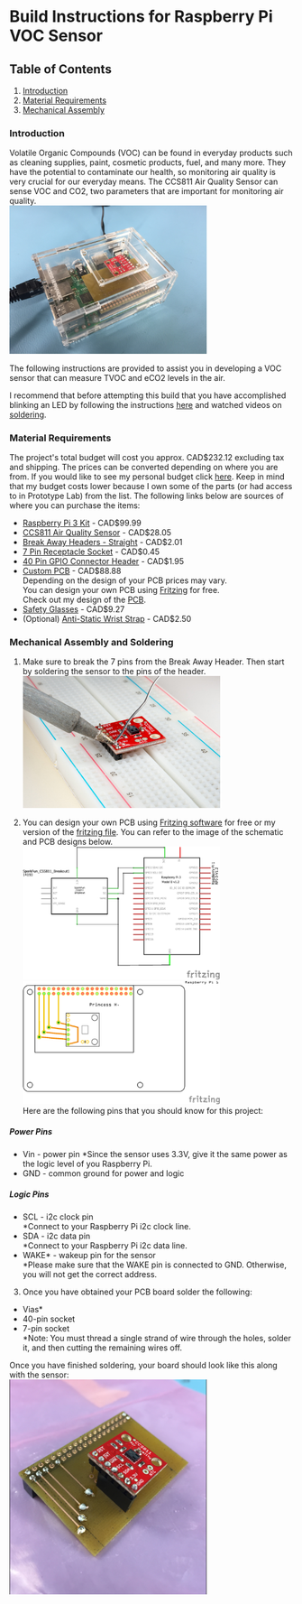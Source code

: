 # Build Instructions for Raspberry Pi VOC Sensor

## Table of Contents
1. [Introduction](#introduction)
2. [Material Requirements](#material-requirements)
3. [Mechanical Assembly](#mechanical-assembly-and-soldering)

### Introduction
Volatile Organic Compounds (VOC) can be found in everyday products such as cleaning supplies, paint, cosmetic products, fuel, and many more. They have the potential to contaminate our health, so monitoring air quality is very crucial for our everyday means. The CCS811 Air Quality Sensor can sense VOC and CO2, two parameters that are important for monitoring air quality.
<br/><img src="https://raw.githubusercontent.com/PrincessHernandez/VOC_Sensor/master/images/Enclosure1.JPG" width="350"></p>

The following instructions are provided to assist you in developing a VOC sensor that can measure TVOC and eCO2 levels in the air.

I recommend that before attempting this build that you have accomplished blinking an LED by following the instructions [here](https://six0four.github.io/StudentSenseHat/cribpi.html) and watched videos on [soldering](https://www.youtube.com/watch?v=BLfXXRfRIzY&list=PLQ32vZrF5U2lFOJTtZDytBWBYVLNp4RYz). 

### Material Requirements
The project's total budget will cost you approx. CAD$232.12 excluding tax and shipping. The prices can be converted depending on where you are from. If you would like to see my personal budget click [here](https://github.com/PrincessHernandez/VOC_Sensor/blob/master/documentation/BudgetUpdated.xlsx). Keep in mind that my budget costs lower because I own some of the parts (or had access to in Prototype Lab) from the list.
The following links below are sources of where you can purchase the items:
* [Raspberry Pi 3 Kit](https://www.amazon.ca/CanaKit-Raspberry-Complete-Starter-Kit/dp/B01CCF6V3A/ref=sr_1_5?s=pc&ie=UTF8&qid=1516324581&sr=1-5&keywords=Raspberry+Pi+3) - CAD$99.99
* [CCS811 Air Quality Sensor](https://www.sparkfun.com/products/14193) - CAD$28.05
* [Break Away Headers - Straight](https://www.sparkfun.com/products/116) - CAD$2.01
* [7 Pin Receptacle Socket](https://www.creatroninc.com/product/7-pin-receptacle-socket/) - CAD$0.45
* [40 Pin GPIO Connector Header](https://www.buyapi.ca/product/40-pin-gpio-connector-header/) - CAD$1.95
* [Custom PCB](https://www.pcbway.com/?adwgc=667&campaignid=172480651&adgroupid=8787904531&feeditemid=&targetid=kwd-34746800&loc_physical_ms=9000922&matchtype=p&network=g&device=c&devicemodel=&creative=189085816950&keyword=pcb%20manufacturing&placement=&target=&adposition=1t1&gclid=Cj0KCQiAi57gBRDqARIsABhDSMpsNka-o0C5SQcvMYkiUXbYsOpfyNvY4I17pEzjXb1DlC4_ia_7dHkaAqKGEALw_wcB) - CAD$88.88 
<br/>Depending on the design of your PCB prices may vary. 
<br/>You can design your own PCB using [Fritzing](http://fritzing.org/download/) for free. 
<br/>Check out my design of the [PCB](https://github.com/PrincessHernandez/VOC_Sensor/blob/master/documentation/Fritzing%20CCS811/VOC-CCS311-Princess.fzz).
* [Safety Glasses](https://www.amazon.ca/3M-Virtua-Glasses-Polycarbonate-Anti-Scratch/dp/B00AEFBLW2/ref=sr_1_6?ie=UTF8&qid=1544063725&sr=8-6&keywords=safety+glasses) - CAD$9.27
* (Optional) [Anti-Static Wrist Strap](https://www.amazon.ca/KingWin-ATS-W24-Anti-Static-Wrist-Strap/dp/B0042TLA90/ref=sr_1_6?ie=UTF8&qid=1544063571&sr=8-6&keywords=anti+static+wrist+strap) - CAD$2.50

### Mechanical Assembly and Soldering
1. Make sure to break the 7 pins from the Break Away Header. Then start by soldering the sensor to the pins of the header. 
<br/><img src="https://raw.githubusercontent.com/PrincessHernandez/VOC_Sensor/master/images/Soldering%20Sensor%20to%20Header.jpg" width="350">

2. You can design your own PCB using [Fritzing software](http://fritzing.org/download/) for free or my version of the [fritzing file](https://github.com/PrincessHernandez/VOC_Sensor/blob/master/documentation/Fritzing%20CCS811/VOC-CCS311-Princess.fzz). You can refer to the image of the schematic and PCB designs below.
<br/><img src="https://raw.githubusercontent.com/PrincessHernandez/VOC_Sensor/master/images/VOC-CCS311-Princess_schem.png" width="350"> <img src="https://raw.githubusercontent.com/PrincessHernandez/VOC_Sensor/master/images/VOC-CCS311-Princess_pcb.png" width="350">
<br/>Here are the following pins that you should know for this project:
##### Power Pins
* Vin - power pin
\*Since the sensor uses 3.3V, give it the same power as the logic level of you Raspberry Pi.
* GND - common ground for power and logic
##### Logic Pins
* SCL - i2c clock pin
<br/>\*Connect to your Raspberry Pi i2c clock line.
* SDA - i2c data pin
<br/>\*Connect to your Raspberry Pi i2c data line.
* WAKE\* - wakeup pin for the sensor
<br/>\*Please make sure that the WAKE pin is connected to GND. Otherwise, you will not get the correct address.

3. Once you have obtained your PCB board solder the following:
* Vias\*
* 40-pin socket 
* 7-pin socket
<br/>\*Note: You must thread a single strand of wire through the holes, solder it, and then cutting the remaining wires off.

Once you have finished soldering, your board should look like this along with the sensor:
<br/><img src="https://raw.githubusercontent.com/PrincessHernandez/VOC_Sensor/master/images/SolderedPCB.PNG" width="350">
